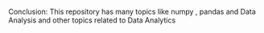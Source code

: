 Conclusion:
This repository has many topics like numpy , pandas and Data Analysis and other topics related to Data Analytics
